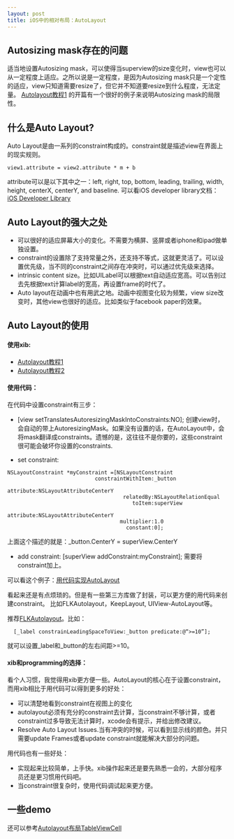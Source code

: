 ```yaml
---
layout: post
title: iOS中的相对布局：AutoLayout
---
```



Autosizing mask存在的问题
-------------------------
适当地设置Autosizing mask，可以使得当superview的size变化时，view也可以从一定程度上适应。之所以说是一定程度，是因为Autosizing mask只是一个定性的适应，view只知道需要resize了，但它并不知道要resize到什么程度，无法定量。
[Autolayout教程1] 的开篇有一个很好的例子来说明Autosizing mask的局限性。


什么是Auto Layout?
------------------
Auto Layout是由一系列的constraint构成的。constraint就是描述view在界面上的现实规则。

```
view1.attribute = view2.attribute * m + b
```

attribute可以是以下其中之一：left, right, top, bottom, leading, trailing, width, height, centerX, centerY, and baseline.
可以看iOS developer library文档：[iOS Developer Library]


Auto Layout的强大之处
---------------------
- 可以很好的适应屏幕大小的变化。不需要为横屏、竖屏或者iphone和ipad做单独设置。
- constraint的设置除了支持常量之外，还支持不等式，这就更灵活了。可以设置优先级，当不同的constraint之间存在冲突时，可以通过优先级来选择。
- intrinsic content size。比如UILabel可以根据text自动适应宽高。可以告别过去先根据text计算label的宽高，再设置frame的时代了。
- Auto layout在动画中也有用武之地。动画中视图变化较为频繁，view size改变时，其他view也很好的适应。比如类似于facebook paper的效果。

Auto Layout的使用
-----------------
#### 使用xib:
* [Autolayout教程1]
* [Autolayout教程2]

#### 使用代码：

在代码中设置constraint有三步：
 
 * [view setTranslatesAutoresizingMaskIntoConstraints:NO];  创建view时，会自动的带上AutoresizingMask。如果没有设置的话，在AutoLayout中，会将mask翻译成constraints。遗憾的是，这往往不是你要的，这些constraint很可能会破坏你设置的constraints.

 * set constraint: 

```
NSLayoutConstraint *myConstraint =[NSLayoutConstraint
                            constraintWithItem:_button
                                     attribute:NSLayoutAttributeCenterY
                                     relatedBy:NSLayoutRelationEqual
                                        toItem:superView
                                     attribute:NSLayoutAttributeCenterY
                                    multiplier:1.0
                                      constant:0];  
```

上面这个描述的就是：_button.CenterY = superView.CenterY 

 * add constraint:   [superView addConstraint:myConstraint];  需要将constraint加上。

可以看这个例子：[用代码实现AutoLayout]

看起来还是有点烦琐的。但是有一些第三方库做了封装，可以更方便的用代码来创建constraint。
比如FLKAutolayout，KeepLayout, UIView-AutoLayout等。

推荐[FLKAutolayout]。比如：

```
  [_label constrainLeadingSpaceToView:_button predicate:@“>=10”];
```

就可以设置_label和_button的左右间距>=10。

#### xib和programming的选择：
看个人习惯，我觉得用xib更方便一些。AutoLayout的核心在于设置constraint，而用xib相比于用代码可以得到更多的好处：

 - 可以清楚地看到constraint在视图上的变化
 - autolayout必须有充分的constraint去计算，当constraint不够计算，或者constraint过多导致无法计算时，xcode会有提示，并给出修改建议。
 - Resolve Auto Layout Issues.当有冲突的时候，可以看到显示线的颜色。并只需要update Frames或者update constraint就能解决大部分的问题。

用代码也有一些好处：

 - 实现起来比较简单，上手快。xib操作起来还是要先熟悉一会的，大部分程序员还是更习惯用代码吧。
 - 当constraint很复杂时，使用代码调试起来更方便。

一些demo
--------
还可以参考[Autolayout布局TableViewCell]


[iOS Developer Library]:https://developer.apple.com/library/ios/documentation/userexperience/conceptual/AutolayoutPG/AutoLayoutConcepts/AutoLayoutConcepts.html#//apple_ref/doc/uid/TP40010853-CH14-SW1
[Autolayout教程1]:http://www.raywenderlich.com/50317/beginning-auto-layout-tutorial-in-ios-7-part-1
[Autolayout教程2]:http://www.raywenderlich.com/50317/beginning-auto-layout-tutorial-in-ios-7-part-2
[用代码实现AutoLayout]:http://www.techotopia.com/index.php/Implementing_iOS_6_Auto_Layout_Constraints_in_Code
[Autolayout布局TableViewCell]:https://github.com/caoimghgin/TableViewCellWithAutoLayout
[FLKAutolayout]:https://github.com/dkduck/FLKAutoLayout
